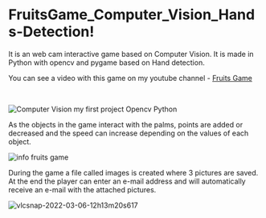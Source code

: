 # FruitsGame_Computer_Vision_Hands-Detection!
It is an web cam interactive game based on Computer Vision. It is made in Python with opencv and pygame based on Hand detection.

You can see a video with this game on my youtube channel - <a href="https://www.youtube.com/watch?v=j0QsrOLacF0" target="_blank">Fruits Game</a></p>&nbsp;</div><br /><p></p>

![Computer Vision my first project Opencv Python](https://user-images.githubusercontent.com/96166795/156918903-db0d05aa-9d1b-4cba-94fd-a0806737da6c.jpg)

As the objects in the game interact with the palms, points are added or decreased and the speed can increase depending on the values of each object.

![info fruits game](https://user-images.githubusercontent.com/96166795/156918951-584b5a3f-f975-475a-8a0e-6748952277ed.png)

During the game a file called images is created where 3 pictures are saved. At the end the player can enter an e-mail address and will automatically receive an e-mail with the attached pictures.

     
![vlcsnap-2022-03-06-12h13m20s617](https://user-images.githubusercontent.com/96166795/156919303-7f0ffd28-e4d6-452d-86f4-fda89ebf4e03.jpg)
